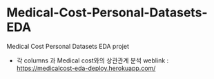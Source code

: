 # Medical-Cost-Personal-Datasets-EDA
Medical Cost Personal Datasets EDA projet
- 각 columns 과 Medical cost와의 상관관계 분석
weblink : https://medicalcost-eda-deploy.herokuapp.com/
